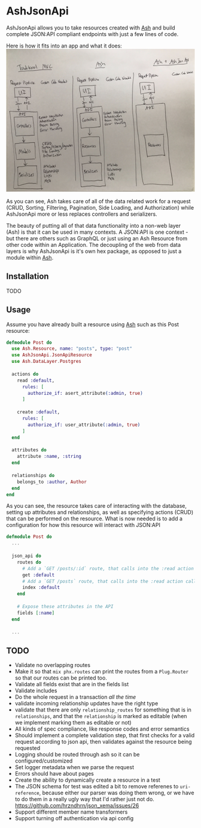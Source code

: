 # AshJsonApi

AshJsonApi allows you to take resources created with [Ash](https://github.com/ash-project/ash) and build complete JSON:API compliant endpoints with just a few lines of code.

Here is how it fits into an app and what it does:
![Architecture Sketch](documentation/architecture_sketch.jpg)

As you can see, Ash takes care of all of the data related work for a request (CRUD, Sorting, Filtering, Pagination, Side Loading, and Authorization) while AshJsonApi more or less replaces controllers and serializers.

The beauty of putting all of that data functionality into a non-web layer (Ash) is that it can be used in many contexts. A JSON:API is one context - but there are others such as GraphQL or just using an Ash Resource from other code within an Application. The decoupling of the web from data layers is why AshJsonApi is it's own hex package, as opposed to just a module within [Ash](https://github.com/ash-project/ash).

## Installation

TODO

## Usage

Assume you have already built a resource using [Ash](https://github.com/ash-project/ash) such as this Post resource:

```elixir
defmodule Post do
  use Ash.Resource, name: "posts", type: "post"
  use AshJsonApi.JsonApiResource
  use Ash.DataLayer.Postgres

  actions do
    read :default,
      rules: [
        authorize_if: asert_attribute(:admin, true)
      ]

    create :default,
      rules: [
        authorize_if: user_attribute(:admin, true)
      ]
  end

  attributes do
    attribute :name, :string
  end

  relationships do
    belongs_to :author, Author
  end
end
```

As you can see, the resource takes care of interacting with the database, setting up attributes and relationships, as well as specifying actions (CRUD) that can be performed on the resource. What is now needed is to add a configuration for how this resource will interact with JSON:API

```elixir
defmodule Post do
  ...

  json_api do
    routes do
      # Add a `GET /posts/:id` route, that calls into the :read action called :default
      get :default
      # Add a `GET /posts` route, that calls into the :read action called :default
      index :default
    end

    # Expose these attributes in the API
    fields [:name]
  end

  ...
```

## TODO

- Validate no overlapping routes
- Make it so that `mix phx.routes` can print the routes from a `Plug.Router` so that our routes can be printed too.
- Validate all fields exist that are in the fields list
- Validate includes
- Do the whole request in a transaction _all the time_
- validate incoming relationship updates have the right type
- validate that there are only `relationship_routes` for something that is in `relationships`, and that the `relationship` is marked as editable (when we implement marking them as editable or not)
- All kinds of spec compliance, like response codes and error semantics
- Should implement a complete validation step, that first checks for a valid request according to json api, then validates against the resource being requested
- Logging should be routed through ash so it can be configured/customized
- Set logger metadata when we parse the request
- Errors should have about pages
- Create the ability to dynamically create a resource in a test
- The JSON schema for test was edited a bit to remove referenes to `uri-reference`, because either our parser was doing them wrong, or we have to do them in a really ugly way that I'd rather just not do. https://github.com/hrzndhrn/json_xema/issues/26
- Support different member name transformers
- Support turning off authentication via api config

